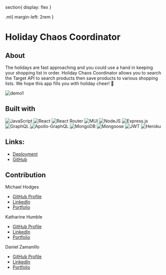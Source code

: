 section{
    display: flex
}

.ml{
    margin-left: 2rem
}
</style>

# Holiday Chaos Coordinator

## About

The holidays are fast approaching and you could use a hand in keeping your shopping list in order. Holiday Chaos Coordinator allows you to search the Target API to search products then save products to various shopping lists. We hope this app fills you with holiday cheer! 🎁

<div class="preview">

<img class="preview-img" src="readme-assets/demo1.gif" alt="demo1">

</div>

## Built with

<div>

![JavaScript](https://img.shields.io/badge/javascript-%23323330.svg?style=for-the-badge&logo=javascript&logoColor=%23F7DF1E)
![React](https://img.shields.io/badge/react-%2320232a.svg?style=for-the-badge&logo=react&logoColor=%2361DAFB)
![React Router](https://img.shields.io/badge/React_Router-CA4245?style=for-the-badge&logo=react-router&logoColor=white)
![MUI](https://img.shields.io/badge/MUI-%230081CB.svg?style=for-the-badge&logo=material-ui&logoColor=white)
![NodeJS](https://img.shields.io/badge/node.js-6DA55F?style=for-the-badge&logo=node.js&logoColor=white)
![Express.js](https://img.shields.io/badge/express.js-%23404d59.svg?style=for-the-badge&logo=express&logoColor=%2361DAFB)
![GraphQL](https://img.shields.io/badge/-GraphQL-E10098?style=for-the-badge&logo=graphql&logoColor=white)
![Apollo-GraphQL](https://img.shields.io/badge/-ApolloGraphQL-311C87?style=for-the-badge&logo=apollo-graphql)
![MongoDB](https://img.shields.io/badge/MongoDB-%234ea94b.svg?style=for-the-badge&logo=mongodb&logoColor=white)
![Mongoose](https://img.shields.io/badge/Mongoose-%39477F.svg?style=for-the-badge&logo=mongodb&logoColor=white)
![JWT](https://img.shields.io/badge/JWT-black?style=for-the-badge&logo=JSON%20web%20tokens)
![Heroku](https://img.shields.io/badge/heroku-%23430098.svg?style=for-the-badge&logo=heroku&logoColor=white)

  </div>

## Links:

- [Deployment](https://holiday-chaos-dz.herokuapp.com/)
- [GitHub](https://github.com/dzamanillo/target-shopping)

## Contribution

<section class="flex">

<div class="ml">
Michael Hodges

- [GitHub Profile](https://github.com/mjh1985codeman)
- [LinkedIn](https://www.linkedin.com/in/michael-hodges-937225ba/)
- [Portfolio](https://dzamanillo.github.io/)
</div>

<div class="ml">
Katharine Humble

- [GitHub Profile](https://github.com/katharinechumble)
- [LinkedIn](https://www.linkedin.com/in/katharine-humble-45906012b/)
- [Portfolio](https://dzamanillo.github.io/)
</div>

<div class="ml">
Daniel Zamanillo

- [GitHub Profile](https://github.com/dzamanillo)
- [LinkedIn](https://www.linkedin.com/in/dzamanillo/)
- [Portfolio](https://dzamanillo.github.io/)
</div>

</section>
